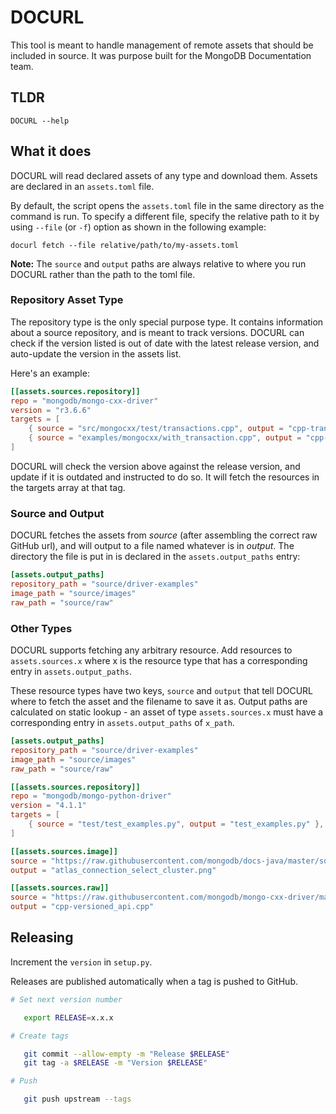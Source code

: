 # DOCURL

This tool is meant to handle management of remote assets that should
be included in source. It was purpose built for the MongoDB Documentation team.

## TLDR
`DOCURL --help`

## What it does
DOCURL will read declared assets of any type and download them. Assets are declared
in an `assets.toml` file.

By default, the script opens the `assets.toml` file in the same directory
as the command is run. To specify a different file, specify the relative
path to it by using `--file` (or `-f`) option as shown in the following example:

```shell
docurl fetch --file relative/path/to/my-assets.toml
```

**Note:** The `source` and `output` paths are always relative to where you
run DOCURL rather than the path to the toml file.

### Repository Asset Type

The repository type is the only special purpose type. It contains information
about a source repository, and is meant to track versions. DOCURL can check if
the version listed is out of date with the latest release version, and auto-update
the version in the assets list.

Here's an example:

```toml
[[assets.sources.repository]]
repo = "mongodb/mongo-cxx-driver"
version = "r3.6.6"
targets = [
    { source = "src/mongocxx/test/transactions.cpp", output = "cpp-transactions.cpp" },
    { source = "examples/mongocxx/with_transaction.cpp", output = "cpp-with-transaction.cpp" },
]
```

DOCURL will check the version above against the release version, and update if
it is outdated and instructed to do so. It will fetch the resources in the targets
array at that tag.

### Source and Output

DOCURL fetches the assets from *source* (after assembling the correct raw GitHub url),
and will output to a file named whatever is in *output*. The directory the file is put
in is declared in the `assets.output_paths` entry:

```toml
[assets.output_paths]
repository_path = "source/driver-examples"
image_path = "source/images"
raw_path = "source/raw"
```

### Other Types
DOCURL supports fetching any arbitrary resource. Add resources to `assets.sources.x`
where x is the resource type that has a corresponding entry in `assets.output_paths`.

These resource types have two keys, `source` and `output` that tell DOCURL
where to fetch the asset and the filename to save it as. Output paths are
calculated on static lookup - an asset of type `assets.sources.x` must have a
corresponding entry in `assets.output_paths` of `x_path`.

```toml
[assets.output_paths]
repository_path = "source/driver-examples"
image_path = "source/images"
raw_path = "source/raw"

[[assets.sources.repository]]
repo = "mongodb/mongo-python-driver"
version = "4.1.1"
targets = [
    { source = "test/test_examples.py", output = "test_examples.py" },
]

[[assets.sources.image]]
source = "https://raw.githubusercontent.com/mongodb/docs-java/master/source/includes/figures/atlas_connection_select_cluster.png"
output = "atlas_connection_select_cluster.png"

[[assets.sources.raw]]
source = "https://raw.githubusercontent.com/mongodb/mongo-cxx-driver/master/src/mongocxx/test/versioned_api.cpp"
output = "cpp-versioned_api.cpp"
```

## Releasing

Increment the `version` in `setup.py`.

Releases are published automatically when a tag is pushed to GitHub.

```sh
# Set next version number

   export RELEASE=x.x.x

# Create tags

   git commit --allow-empty -m "Release $RELEASE"
   git tag -a $RELEASE -m "Version $RELEASE"

# Push

   git push upstream --tags
```
